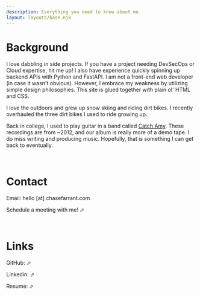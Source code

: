```yaml
---
description: Everything you need to know about me.
layout: layouts/base.njk
---
```


# Background
I love dabbling in side projects. If you have a project needing DevSecOps or Cloud expertise, hit me up! I also have experience quickly spinning up backend APIs with Python and FastAPI. I am not a front-end web developer (in case it wasn't obvious). However, I embrace my weakness by utilizing simple design philosophies. This site is glued together with plain ol' HTML and CSS.

I love the outdoors and grew up snow skiing and riding dirt bikes. I recently overhauled the three dirt bikes I used to ride growing up.

Back in college, I used to play guitar in a band called <a href="https://open.spotify.com/artist/1XvxAZS5waAnVv4OEnZDVA" target="_blank">Catch Amy</a>. These recordings are from ~2012, and our album is really more of a demo tape. I do miss writing and producing music. Hopefully, that is something I can get back to eventually.

&nbsp;
# Contact

Email: hello [at] chasefarrant.com

Schedule a meeting with me! <a href="https://cal.com/chasefarrant/meetandgreet" target="_blank" style="text-decoration:none">&#11008;</a>



&nbsp;
# Links

GitHub: <a href="https://github.com/farrantch" target="_blank" style="text-decoration:none">&#11008;</a>

Linkedin: <a href="https://www.linkedin.com/in/chase-f-58399b65/" target="_blank" style="text-decoration:none">&#11008;</a>

Resume: <a href="/ChaseFarrant-Resume.pdf" target="_blank" style="text-decoration:none">&#11008;</a>